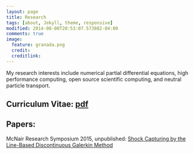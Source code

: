 ```yaml
---
layout: page
title: Research
tags: [about, Jekyll, theme, responsive]
modified: 2014-08-08T20:53:07.573882-04:00
comments: true
image:
  feature: granada.png
  credit: 
  creditlink: 
---
```


My research interests include numerical partial differential equations, high performance computing, open source scientific computing, and neutral particle transport. 

## Curriculum Vitae: [pdf](MRZ_CV.pdf)

## Papers:

McNair Research Symposium 2015, unpublished: [Shock Capturing by the Line-Based Discontinuous Galerkin Method](Marissa_LDG.pdf)
